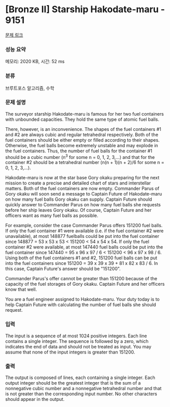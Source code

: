 # [Bronze II] Starship Hakodate-maru - 9151 

[문제 링크](https://www.acmicpc.net/problem/9151) 

### 성능 요약

메모리: 2020 KB, 시간: 52 ms

### 분류

브루트포스 알고리즘, 수학

### 문제 설명

<p>The surveyor starship Hakodate-maru is famous for her two fuel containers with unbounded capacities. They hold the same type of atomic fuel balls.</p>

<p>There, however, is an inconvenience. The shapes of the fuel containers #1 and #2 are always cubic and regular tetrahedral respectively. Both of the fuel containers should be either empty or filled according to their shapes. Otherwise, the fuel balls become extremely unstable and may explode in the fuel containers. Thus, the number of fuel balls for the container #1 should be a cubic number (n<sup>3</sup> for some n = 0, 1, 2, 3,...) and that for the container #2 should be a tetrahedral number (n(n + 1)(n + 2)/6 for some n = 0, 1, 2, 3,...).</p>

<p>Hakodate-maru is now at the star base Gory okaku preparing for the next mission to create a precise and detailed chart of stars and interstellar matters. Both of the fuel containers are now empty. Commander Parus of Gory okaku will soon send a message to Captain Future of Hakodate-maru on how many fuel balls Gory okaku can supply. Captain Future should quickly answer to Commander Parus on how many fuel balls she requests before her ship leaves Gory okaku. Of course, Captain Future and her officers want as many fuel balls as possible.</p>

<p>For example, consider the case Commander Parus offers 151200 fuel balls. If only the fuel container #1 were available (i.e. if the fuel container #2 were unavailable), at most 148877 fuelballs could be put into the fuel container since 148877 = 53 x 53 x 53 < 151200 < 54 x 54 x 54. If only the fuel container #2 were available, at most 147440 fuel balls could be put into the fuel container since 147440 = 95 x 96 x 97 / 6 < 151200 < 96 x 97 x 98 / 6. Using both of the fuel containers #1 and #2, 151200 fuel balls can be put into the fuel containers since 151200 = 39 x 39 x 39 + 81 x 82 x 83 / 6. In this case, Captain Future's answer should be "151200".</p>

<p>Commander Parus's offer cannot be greater than 151200 because of the capacity of the fuel storages of Gory okaku. Captain Future and her officers know that well.</p>

<p>You are a fuel engineer assigned to Hakodate-maru. Your duty today is to help Captain Future with calculating the number of fuel balls she should request.</p>

### 입력 

 <p>The input is a sequence of at most 1024 positive integers. Each line contains a single integer. The sequence is followed by a zero, which indicates the end of data and should not be treated as input. You may assume that none of the input integers is greater than 151200.</p>

### 출력 

 <p>The output is composed of lines, each containing a single integer. Each output integer should be the greatest integer that is the sum of a nonnegative cubic number and a nonnegative tetrahedral number and that is not greater than the corresponding input number. No other characters should appear in the output.</p>

